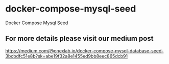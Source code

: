 # docker-compose-mysql-seed
Docker Compose Mysql Seed
## For more details please visit our medium post
https://medium.com/@onexlab.io/docker-compose-mysql-database-seed-3bcbdfc51e8b?sk=abe19f32a8e1455ed9bb8eec865dcb91
